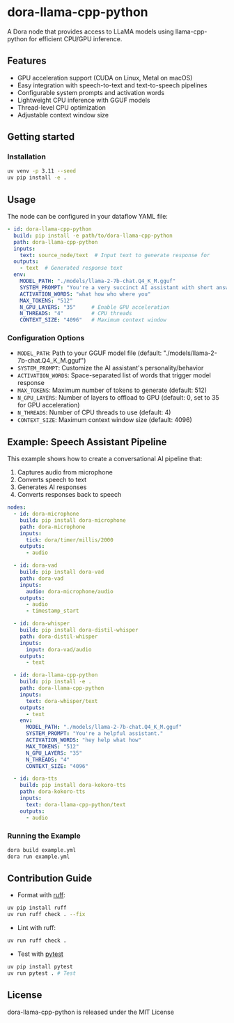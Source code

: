 # dora-llama-cpp-python

A Dora node that provides access to LLaMA models using llama-cpp-python for efficient CPU/GPU inference.

## Features

- GPU acceleration support (CUDA on Linux, Metal on macOS)
- Easy integration with speech-to-text and text-to-speech pipelines  
- Configurable system prompts and activation words
- Lightweight CPU inference with GGUF models
- Thread-level CPU optimization
- Adjustable context window size

## Getting started

### Installation

```bash
uv venv -p 3.11 --seed
uv pip install -e .
```


## Usage

The node can be configured in your dataflow YAML file:

```yaml
- id: dora-llama-cpp-python
  build: pip install -e path/to/dora-llama-cpp-python
  path: dora-llama-cpp-python
  inputs:
    text: source_node/text  # Input text to generate response for
  outputs:
    - text  # Generated response text
  env:
    MODEL_PATH: "./models/llama-2-7b-chat.Q4_K_M.gguf"
    SYSTEM_PROMPT: "You're a very succinct AI assistant with short answers."
    ACTIVATION_WORDS: "what how who where you"
    MAX_TOKENS: "512"
    N_GPU_LAYERS: "35"     # Enable GPU acceleration
    N_THREADS: "4"         # CPU threads
    CONTEXT_SIZE: "4096"   # Maximum context window
```

### Configuration Options

- `MODEL_PATH`: Path to your GGUF model file (default: "./models/llama-2-7b-chat.Q4_K_M.gguf")
- `SYSTEM_PROMPT`: Customize the AI assistant's personality/behavior
- `ACTIVATION_WORDS`: Space-separated list of words that trigger model response
- `MAX_TOKENS`: Maximum number of tokens to generate (default: 512)
- `N_GPU_LAYERS`: Number of layers to offload to GPU (default: 0, set to 35 for GPU acceleration)
- `N_THREADS`: Number of CPU threads to use (default: 4)
- `CONTEXT_SIZE`: Maximum context window size (default: 4096)

## Example: Speech Assistant Pipeline

This example shows how to create a conversational AI pipeline that:
1. Captures audio from microphone
2. Converts speech to text
3. Generates AI responses
4. Converts responses back to speech

```yaml
nodes:
  - id: dora-microphone
    build: pip install dora-microphone
    path: dora-microphone
    inputs:
      tick: dora/timer/millis/2000
    outputs:
      - audio

  - id: dora-vad
    build: pip install dora-vad
    path: dora-vad
    inputs:
      audio: dora-microphone/audio
    outputs:
      - audio
      - timestamp_start

  - id: dora-whisper
    build: pip install dora-distil-whisper
    path: dora-distil-whisper
    inputs:
      input: dora-vad/audio
    outputs:
      - text

  - id: dora-llama-cpp-python
    build: pip install -e .
    path: dora-llama-cpp-python
    inputs:
      text: dora-whisper/text
    outputs:
      - text
    env:
      MODEL_PATH: "./models/llama-2-7b-chat.Q4_K_M.gguf"
      SYSTEM_PROMPT: "You're a helpful assistant."
      ACTIVATION_WORDS: "hey help what how"
      MAX_TOKENS: "512"
      N_GPU_LAYERS: "35"
      N_THREADS: "4"
      CONTEXT_SIZE: "4096"

  - id: dora-tts
    build: pip install dora-kokoro-tts
    path: dora-kokoro-tts
    inputs:
      text: dora-llama-cpp-python/text
    outputs:
      - audio
```

### Running the Example

```bash
dora build example.yml
dora run example.yml
```

## Contribution Guide

- Format with [ruff](https://docs.astral.sh/ruff/):

```bash
uv pip install ruff
uv run ruff check . --fix
```

- Lint with ruff:

```bash
uv run ruff check .
```

- Test with [pytest](https://github.com/pytest-dev/pytest)

```bash
uv pip install pytest
uv run pytest . # Test
```

## License

dora-llama-cpp-python is released under the MIT License